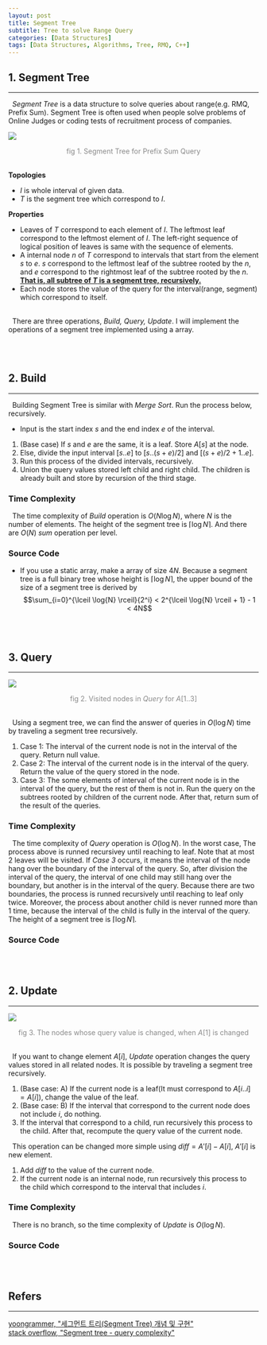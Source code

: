 ```yaml
---
layout: post
title: Segment Tree
subtitle: Tree to solve Range Query
categories: [Data Structures]
tags: [Data Structures, Algorithms, Tree, RMQ, C++]
---
```

## 1. Segment Tree
<hr>
&nbsp;&nbsp;<i>Segment Tree</i> is a data structure to solve queries about range(e.g. RMQ, Prefix Sum). Segment Tree is often used when people solve problems of Online Judges or coding tests of recruitment process of companies.

<img src = "https://user-images.githubusercontent.com/80208196/217886781-a96f3d7e-9d08-4d3d-a8ae-4b8ff142b9a5.png"><center><span style = "opacity:0.5">fig 1. Segment Tree for Prefix Sum Query</span></center><br/>

<b>Topologies</b>

- $I$ is whole interval of given data.
- $T$ is the segment tree which correspond to $I$.

<b>Properties</b>

- Leaves of $T$ correspond to each element of $I$. The leftmost leaf correspond to the leftmost element of $I$. The left-right sequence of logical position of leaves is same with the sequence of elements.
- A internal node $n$ of $T$ correspond to intervals that start from the element $s$ to $e$. $s$ correspond to the leftmost leaf of the subtree rooted by the $n$, and $e$ correspond to the rightmost leaf of the subtree rooted by the $n$. <u><b>That is, all subtree of $T$ is a segment tree, recursively.</b></u>
- Each node stores the value of the query for the interval(range, segment) which correspond to itself.

<br/>
&nbsp;&nbsp;There are three operations, <i>Build, Query, Update</i>. I will implement the operations of a segment tree implemented using a array.

<br/><br/>

## 2. Build
<hr>
&nbsp;&nbsp;Building Segment Tree is similar with <i>Merge Sort</i>. Run the process below, recursively.

- Input is the start index $s$ and the end index $e$ of the interval.
1. (Base case) If $s$ and $e$ are the same, it is a leaf. Store $A[s]$ at the node.
2. Else, divide the input interval $[s..e]$ to $[s..(s+e)/2]$ and $[(s+e)/2+1..e]$.
3. Run this process of the divided intervals, recursively.
4. Union the query values stored left child and right child. The children is already built and store by recursion of the third stage.

### Time Complexity
&nbsp;&nbsp;The time complexity of <i>Build</i> operation is $O(N \log{N})$, where $N$ is the number of elements. The height of the segment tree is $\lceil \log{N} \rceil$. And there are $O(N)$ <i>sum</i> operation per level.

### Source Code

<script src="https://gist.github.com/unsik6/404205df9c6cd43f1d8bd9627b0e45b7.js"></script>

- If you use a static array, make a array of size $4N$. Because a segment tree is a full binary tree whose height is $\lceil \log{N} \rceil$, the upper bound of the size of a segment tree is derived by $$\sum_{i=0}^{\lceil \log{N} \rceil}{2^i} < 2^{\lceil \log{N} \rceil + 1} - 1 < 4N$$

<br/><br/>

## 3. Query
<hr>

<img src = "https://user-images.githubusercontent.com/80208196/217905040-2c0059df-92bf-4959-b952-3c06b46a834d.png"><center><span style = "opacity:0.5">fig 2. Visited nodes in <i>Query</i> for $A[1..3]$</span></center><br/>

&nbsp;&nbsp;Using a segment tree, we can find the answer of queries in $O(\log{N})$ time by traveling a segment tree recursively.

1. Case 1: The interval of the current node is not in the interval of the query. Return null value.
2. Case 2: The interval of the current node is in the interval of the query. Return the value of the query stored in the node.
3. Case 3: The some elements of interval of the current node is in the interval of the query, but the rest of them is not in. Run the query on the subtrees rooted by children of the current node. After that, return sum of the result of the queries.

### Time Complexity
&nbsp;&nbsp;The time complexity of <i>Query</i> operation is $O(\log{N})$. In the worst case, The process above is runned recursivey until reaching to leaf. Note that at most 2 leaves will be visited. If <i>Case 3</i> occurs, it means the interval of the node hang over the boundary of the interval of the query. So, after division the interval of the query, the interval of one child may still hang over the boundary, but another is in the interval of the query. Because there are two boundaries, the process is runned recursively until reaching to leaf only twice. Moreover, the process about another child is never runned more than 1 time, because the interval of the child is fully in the interval of the query. The height of a segment tree is $\lceil \log{N} \rceil$.

### Source Code

<script src="https://gist.github.com/unsik6/67af4c420b9da2b01f269efd5818c5bc.js"></script>

<br/><br/>

## 2. Update
<hr>

<img src = "https://user-images.githubusercontent.com/80208196/217912410-79b0b3db-ce4f-43c5-aafc-0bfe835ee122.png"><center><span style = "opacity:0.5">fig 3. The nodes whose query value is changed, when $A[1]$ is changed</span></center><br/>

&nbsp;&nbsp;If you want to change element $A[i]$, <i>Update</i> operation changes the query values stored in all related nodes. It is possible by traveling a segment tree recursively.

1. (Base case: A) If the current node is a leaf(It must correspond to $A[i..i]=A[i]$), change the value of the leaf.
2. (Base case: B) If the interval that correspond to the current node does not include $i$, do nothing.
3. If the interval that correspond to a child, run recursively this process to the child. After that, recompute the query value of the current node.

&nbsp;&nbsp;This operation can be changed more simple using $diff = A'[i] - A[i]$, $A'[i]$ is new element.

1. Add $diff$ to the value of the current node.
3. If the current node is an internal node, run recursively this process to the child which correspond to the interval that includes $i$.

### Time Complexity
&nbsp;&nbsp;There is no branch, so the time complexity of <i>Update</i> is $O(\log{N})$.

### Source Code

<script src="https://gist.github.com/unsik6/0a0c04579d93cbda3224f4c3189c556f.js"></script>

<br/><br/>

## Refers
<hr/>
<a href = "https://yoongrammer.tistory.com/103">yoongrammer, "세그먼트 트리(Segment Tree) 개념 및 구현"</a><br/>
<a href = "https://stackoverflow.com/questions/30236813/segment-tree-query-complexity">stack overflow, "Segment tree - query complexity"</a><br/>